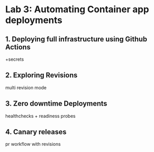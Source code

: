 # Lab 3: Automating Container app deployments

## 1. Deploying full infrastructure using Github Actions
+secrets

## 2. Exploring Revisions
multi revision mode

## 3. Zero downtime Deployments
healthchecks + readiness probes

## 4. Canary releases
pr workflow with revisions